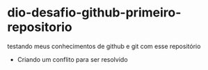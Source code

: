 # dio-desafio-github-primeiro-repositorio
testando meus conhecimentos de github e git com esse repositório

 - Criando um conflito para ser resolvido
